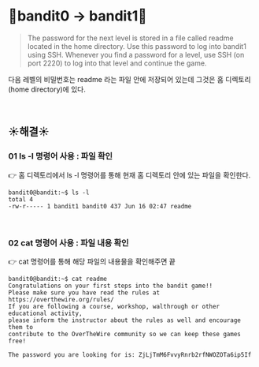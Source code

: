 # 🌳bandit0 -> bandit1🌳
>The password for the next level is stored in a file called readme located in the home directory. Use this password to log into bandit1 using SSH. Whenever you find a password for a level, use SSH (on port 2220) to log into that level and continue the game. <br/>

다음 레벨의 비밀번호는 readme 라는 파일 안에 저장되어 있는데 그것은 홈 디렉토리(home directory)에 있다. 

<br/>

## ☀️해결☀️
### 01 ls -l 명령어 사용 : 파일 확인
👉 홈 디렉토리에서 ls -l 명령어를 통해 현재 홈 디렉토리 안에 있는 파일을 확인한다. <br/>
```ssh
bandit0@bandit:~$ ls -l
total 4
-rw-r----- 1 bandit1 bandit0 437 Jun 16 02:47 readme
```

<br/>

### 02 cat 명령어 사용 : 파일 내용 확인
👉 cat 명령어를 통해 해당 파일의 내용물을 확인해주면 끝 <br/>
```ssh
bandit0@bandit:~$ cat readme
Congratulations on your first steps into the bandit game!!
Please make sure you have read the rules at https://overthewire.org/rules/
If you are following a course, workshop, walthrough or other educational activity,
please inform the instructor about the rules as well and encourage them to
contribute to the OverTheWire community so we can keep these games free!

The password you are looking for is: ZjLjTmM6FvvyRnrb2rfNWOZOTa6ip5If
```
